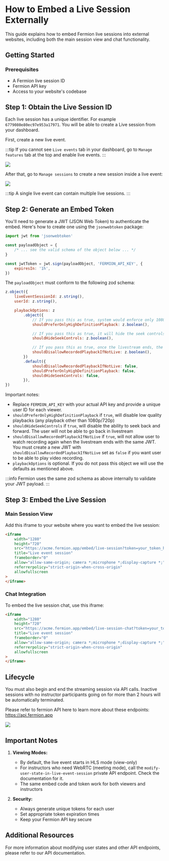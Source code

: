 # How to Embed a Live Session Externally

This guide explains how to embed Fermion live sessions into external websites, including both the main session view and chat functionality.

## Getting Started

### Prerequisites

-   A Fermion live session ID
-   Fermion API key
-   Access to your website's codebase

## Step 1: Obtain the Live Session ID

Each live session has a unique identifier. For example `6779080e80ec97e953a17971`. You will be able to create a Live session from your dashboard.

First, create a new live event.

:::tip
If you cannot see `Live events` tab in your dashboard, go to `Manage features` tab at the top and enable live events.
:::

![](https://codedamn-website-assets.s3.us-east-1.amazonaws.com/uploads/04-01-2025/screenshot-000662%402x.bbidar.png)

After that, go to `Manage sessions` to create a new session inside a live event:

![](https://codedamn-website-assets.s3.us-east-1.amazonaws.com/uploads/04-01-2025/screenshot-000663%402x.yakscf.png)

:::tip
A single live event can contain multiple live sessions.
:::

## Step 2: Generate an Embed Token

You'll need to generate a JWT (JSON Web Token) to authenticate the embed. Here's how to create one using the `jsonwebtoken` package:

```javascript
import jwt from 'jsonwebtoken'

const payloadObject = {
	/* ... see the valid schema of the object below ... */
}

const jwtToken = jwt.sign(payloadObject, 'FERMION_API_KEY', {
	expiresIn: '1h',
})
```

The `payloadObject` must conform to the following zod schema:

```js
z.object({
	liveEventSessionId: z.string(),
	userId: z.string(),

	playbackOptions: z
		.object({
			// If you pass this as true, system would enforce only 1080p and 720p modes of playback. Note: Passing this as true might result in buffering on user side if their internet is not fast (as this disables low quality playback versions)
			shouldPreferOnlyHighDefinitionPlayback: z.boolean(),

			// If you pass this as true, it will hide the seek controls (seekbar and jump forward/backward buttons) from the UI
			shouldHideSeekControls: z.boolean(),

			// If you pass this as true, once the livestream ends, the same JWT that is used to embed the stream would not be able to playback the recorded version of the video
			shouldDisallowRecordedPlaybackIfNotLive: z.boolean(),
		})
		.default({
			shouldDisallowRecordedPlaybackIfNotLive: false,
			shouldPreferOnlyHighDefinitionPlayback: false,
			shouldHideSeekControls: false,
		}),
})
```

Important notes:

-   Replace `FERMION_API_KEY` with your actual API key and provide a unique user ID for each viewer.
-   `shouldPreferOnlyHighDefinitionPlayback` if `true`, will disable low quality playbacks (any playback other than 1080p/720p)
-   `shouldHideSeekControls` if `true`, will disable the ability to seek back and forward. The user will not be able to go back in livestream
-   `shouldDisallowRecordedPlaybackIfNotLive` if `true`, will not allow user to watch recording again when the livestream ends with the same JWT. You must create a new JWT with `shouldDisallowRecordedPlaybackIfNotLive` set as `false` if you want user to be able to play video recording.
-   `playbackOptions` is optional. If you do not pass this object we will use the defaults as mentioned above.

:::info
Fermion uses the same zod schema as above internally to validate your JWT payload.
:::

## Step 3: Embed the Live Session

### Main Session View

Add this iframe to your website where you want to embed the live session:

```html
<iframe
	width="1280"
	height="720"
	src="https://acme.fermion.app/embed/live-session?token=your_token_here"
	title="Live event session"
	frameborder="0"
	allow="allow-same-origin; camera *;microphone *;display-capture *;"
	referrerpolicy="strict-origin-when-cross-origin"
	allowfullscreen
>
</iframe>
```

### Chat Integration

To embed the live session chat, use this iframe:

```html
<iframe
	width="1280"
	height="720"
	src="https://acme.fermion.app/embed/live-session-chat?token=your_token_here"
	title="Live event session"
	frameborder="0"
	allow="allow-same-origin; camera *;microphone *;display-capture *;"
	referrerpolicy="strict-origin-when-cross-origin"
	allowfullscreen
>
</iframe>
```

## Lifecycle

You must also begin and end the streaming session via API calls. Inactive sessions with no instructor participants going on for more than 2 hours will be automatically terminated.

Please refer to fermion API here to learn more about these endpoints: https://api.fermion.app

![](https://codedamn-website-assets.s3.us-east-1.amazonaws.com/uploads/07-01-2025/screenshot-000686%402x.dvsmpq.png)

## Important Notes

1. **Viewing Modes:**

    - By default, the live event starts in HLS mode (view-only)
    - For instructors who need WebRTC (meeting mode), call the `modify-user-state-in-live-event-session` private API endpoint. Check the documentation for it.
    - The same embed code and token work for both viewers and instructors

2. **Security:**
    - Always generate unique tokens for each user
    - Set appropriate token expiration times
    - Keep your Fermion API key secure

## Additional Resources

For more information about modifying user states and other API endpoints, please refer to our API documentation.

